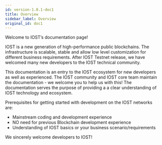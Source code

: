 ```yaml
---
id: version-1.0.1-doc1
title: Overview
sidebar_label: Overview
original_id: doc1
---
```


Welcome to IOST’s documentation page!

IOST is a new generation of high-performance public blockchains. The infrastructure is scalable, stable and allow low level customization for different business requirements. After IOST Testnet release, we have welcomed many new developers to the IOST technical community.

This documentation is an entry to the IOST ecosystem for new developers as well as experienced. The IOST community and IOST core team maintain the documentation - we welcome you to help us with this! The documentation serves the 
purpose of providing a a clear understanding of IOST technology and ecosystem. 

Prerequisites for getting started with development on the IOST networks are:
* Mainstream coding and development experience
* NO need for previous Blockchain development experience
* Understanding of IOST basics or your business scenario/requirements

We sincerely welcome developers to IOST!